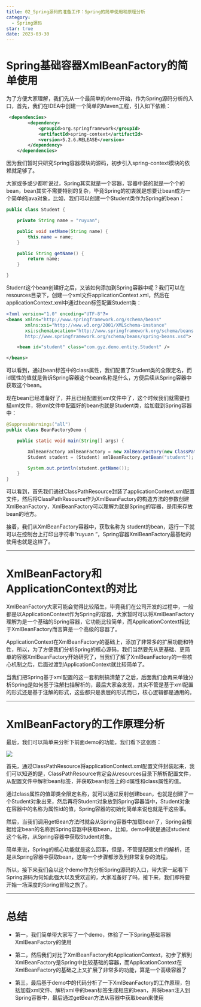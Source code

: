 ```yaml
---
title: 02_Spring源码的准备工作：Spring的简单使用和原理分析
category:
  - Spring源码
star: true
date: 2023-03-30
---
```


<!-- more -->

# Spring基础容器XmlBeanFactory的简单使用

为了方便大家理解，我们先从一个最简单的demo开始，作为Spring源码分析的入口，首先，我们在IDEA中创建一个简单的Maven工程，引入如下依赖：

```xml
 <dependencies>
        <dependency>
            <groupId>org.springframework</groupId>
            <artifactId>spring-context</artifactId>
            <version>5.2.6.RELEASE</version>
        </dependency>
    </dependencies>
```

因为我们暂时只研究Spring容器模块的源码，初步引入spring-context模块的依赖就足够了。

大家或多或少都听说过，Spring其实就是一个容器，容器中装的就是一个个的bean，bean其实不需要特别的复杂，毕竟Spring的初衷就是想要让bean成为一个简单的java对象，比如，我们可以创建一个Student类作为Spring的bean：

```java
public class Student {

    private String name = "ruyuan";

    public void setName(String name) {
        this.name = name;
    }

    public String getName() {
        return name;
    }

}

```

Student这个bean创建好之后，又该如何添加到Spring容器中呢？我们可以在resources目录下，创建一个xml文件applicationContext.xml，然后在applicationContext.xml中通过bean标签配置Student类：

```xml
<?xml version="1.0" encoding="UTF-8"?>
<beans xmlns="http://www.springframework.org/schema/beans"
       xmlns:xsi="http://www.w3.org/2001/XMLSchema-instance"
       xsi:schemaLocation="http://www.springframework.org/schema/beans
       http://www.springframework.org/schema/beans/spring-beans.xsd">

    <bean id="student" class="com.gyz.demo.entity.Student" />

</beans>
```

可以看到，通过bean标签中的class属性，我们配置了Student类的全限定名，而id属性的值就是告诉Spring容器这个bean名称是什么，方便后续从Spring容器中获取这个bean。

现在bean已经准备好了，并且已经配置到xml文件中了，这个时候我们就需要扫描xml文件，将xml文件中配置好的bean也就是Student类，给加载到Spring容器中：

```java
@SuppressWarnings("all")
public class BeanFactoryDemo {

    public static void main(String[] args) {

        XmlBeanFactory xmlBeanFactory = new XmlBeanFactory(new ClassPathResource("applicationContext.xml"));
        Student student = (Student) xmlBeanFactory.getBean("student");

        System.out.println(student.getName());
    }
}
```

可以看到，首先我们通过ClassPathResource封装了applicationContext.xml配置文件，然后将ClassPathResource作为XmlBeanFactory的构造方法的参数创建XmlBeanFactory，XmlBeanFactory可以理解为就是Spring的容器，是用来存放bean的地方。

接着，我们从XmlBeanFactory容器中，获取名称为 student的bean，运行一下就可以在控制台上打印出字符串“ruyuan ”，Spring容器XmlBeanFactory最基础的使用也就是这样了。

---

# XmlBeanFactory和ApplicationContext的对比

XmlBeanFactory大家可能会觉得比较陌生，毕竟我们在公司开发的过程中，一般都是以ApplicationContext作为Spring的容器，大家暂时可以将XmlBeanFactory理解为是一个基础的Spring容器，它功能比较简单，而ApplicationContext相比于XmlBeanFactory而言算是一个高级的容器了。

ApplicationContext在XmlBeanFactory的基础上，添加了非常多的扩展功能和特性，所以，为了方便我们分析Spring的核心源码，我们当然要先从更基础、更简单的容器XmlBeanFactory开始研究了，当我们了解了XmlBeanFactory的一些核心机制之后，后面过渡到ApplicationContext就比较简单了。

当我们把Spring基于xml配置的这一套机制搞清楚了之后，后面我们会再来单独分析Spring是如何基于注解扫描解析的，最后大家会发现，其实不管是基于xml配置的形式还是基于注解的形式，这些都只是表层的形式而已，核心逻辑都是通用的。

---

# XmlBeanFactory的工作原理分析

最后，我们可以简单来分析下前面demo的功能，我们看下这张图：

<img src="https://studyimages.oss-cn-beijing.aliyuncs.com/img/Spring/202211081508160.png"/>

首先，通过ClassPathResource将applicationContext.xml配置文件封装起来，我们可以知道的是，ClassPathResource肯定会从resources目录下解析配置文件，从配置文件中解析bean标签，并获取bean标签上的id属性和class属性的值。

通过class属性的值即类全限定名称，就可以通过反射创建bean，也就是创建了一个Student对象出来，然后再将Student对象放到Spring容器当中，Student对象在容器中的名称为属性id的值，Spring容器的初始化简单来说也就是干这些事。

然后，当我们调用getBean方法时就会从Spring容器中加载bean了，Spring会根据给定bean的名称到Spring容器中获取bean，比如，demo中就是通过student这个名称，从Spring容器中获取Student对象。

简单来说，Spring的核心功能就是这么回事，但是，不管是配置文件的解析，还是从Spring容器中获取bean，这每一个步骤都涉及到非常复杂的流程。

所以，接下来我们会以这个demo作为分析Spring源码的入口，带大家一起看下Spring源码为何如此强大以及受欢迎的，大家准备好了吗，接下来，我们即将要开始一场深度的Spring冒险之旅了。

---

# 总结

- 第一，我们简单带大家写了一个demo，体验了一下Spring基础容器XmlBeanFactory的使用

- 第二，然后我们对比了XmlBeanFactory和ApplicationContext，初步了解到XmlBeanFactory是Spring中比较基础的容器，而ApplicationContext在XmlBeanFactory的基础之上又扩展了非常多的功能，算是一个高级容器了

- 第三，最后基于demo中的代码分析了一下XmlBeanFactory的工作原理，包括加载xml文件、解析xml中的bean标签生成相应的bean，并将bean注入到Spring容器中，最后通过getBean方法从容器中获取bean来使用


